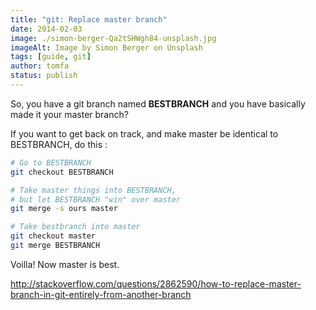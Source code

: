 ```yaml
---
title: "git: Replace master branch"
date: 2014-02-03
image: ./simon-berger-Qa2tSHWgh84-unsplash.jpg
imageAlt: Image by Simon Berger on Unsplash    
tags: [guide, git]
author: tomfa
status: publish
---
```


So, you have a git branch named **BESTBRANCH** and you have basically made it your master branch?

If you want to get back on track, and make master be identical to BESTBRANCH, do this :

```bash
# Go to BESTBRANCH
git checkout BESTBRANCH 

# Take master things into BESTBRANCH, 
# but let BESTBRANCH "win" over master
git merge -s ours master 

# Take bestbranch into master
git checkout master 
git merge BESTBRANCH
``` 

Voilla! Now master is best.

http://stackoverflow.com/questions/2862590/how-to-replace-master-branch-in-git-entirely-from-another-branch
